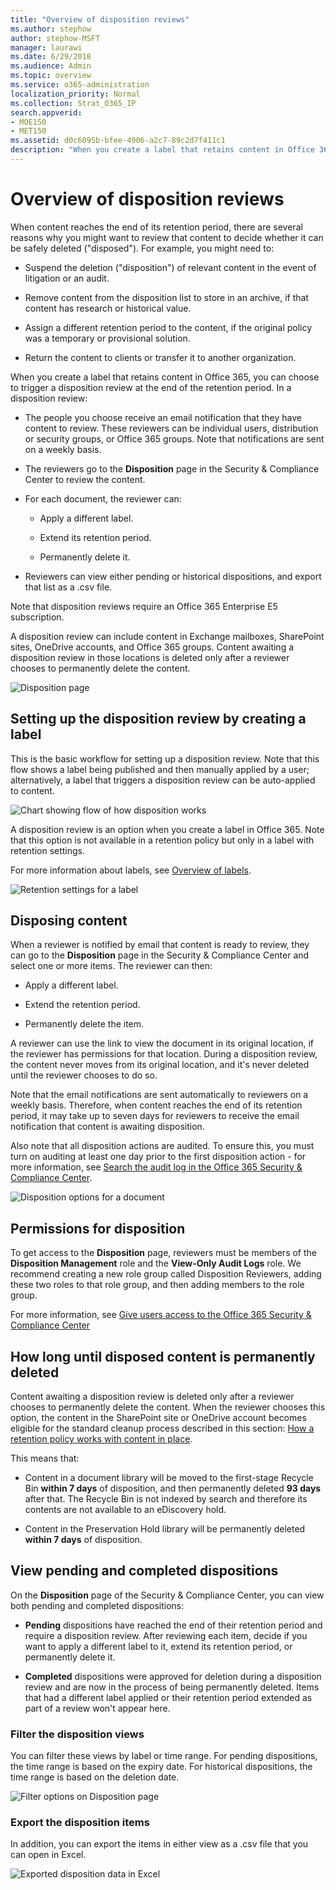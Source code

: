 ```yaml
---
title: "Overview of disposition reviews"
ms.author: stephow
author: stephow-MSFT
manager: laurawi
ms.date: 6/29/2018
ms.audience: Admin
ms.topic: overview
ms.service: o365-administration
localization_priority: Normal
ms.collection: Strat_O365_IP
search.appverid: 
- MOE150
- MET150
ms.assetid: d0c6095b-bfee-4906-a2c7-89c2d7f411c1
description: "When you create a label that retains content in Office 365, you can choose to trigger a disposition review at the end of the retention period."
---
```


# Overview of disposition reviews

When content reaches the end of its retention period, there are several reasons why you might want to review that content to decide whether it can be safely deleted ("disposed"). For example, you might need to:
  
- Suspend the deletion ("disposition") of relevant content in the event of litigation or an audit.
    
- Remove content from the disposition list to store in an archive, if that content has research or historical value.
    
- Assign a different retention period to the content, if the original policy was a temporary or provisional solution.
    
- Return the content to clients or transfer it to another organization.
    
When you create a label that retains content in Office 365, you can choose to trigger a disposition review at the end of the retention period. In a disposition review:
  
- The people you choose receive an email notification that they have content to review. These reviewers can be individual users, distribution or security groups, or Office 365 groups. Note that notifications are sent on a weekly basis.
    
- The reviewers go to the **Disposition** page in the Security &amp; Compliance Center to review the content. 
    
- For each document, the reviewer can:
    
  - Apply a different label.
    
  - Extend its retention period.
    
  - Permanently delete it.
    
- Reviewers can view either pending or historical dispositions, and export that list as a .csv file.
    
Note that disposition reviews require an Office 365 Enterprise E5 subscription.
  
A disposition review can include content in Exchange mailboxes, SharePoint sites, OneDrive accounts, and Office 365 groups. Content awaiting a disposition review in those locations is deleted only after a reviewer chooses to permanently delete the content.
  
![Disposition page](media/b7436fb2-1f35-4146-8ca2-32c9d10f7e09.png)
  
## Setting up the disposition review by creating a label

This is the basic workflow for setting up a disposition review. Note that this flow shows a label being published and then manually applied by a user; alternatively, a label that triggers a disposition review can be auto-applied to content.
  
![Chart showing flow of how disposition works](media/5fb3f33a-cb53-468c-becc-6dda0ec52778.png)
  
A disposition review is an option when you create a label in Office 365. Note that this option is not available in a retention policy but only in a label with retention settings.
  
For more information about labels, see [Overview of labels](labels.md).
  
![Retention settings for a label](media/a16dd202-8862-40ac-80ff-6fee974de5da.png)
  
## Disposing content

When a reviewer is notified by email that content is ready to review, they can go to the **Disposition** page in the Security &amp; Compliance Center and select one or more items. The reviewer can then: 
  
- Apply a different label.
    
- Extend the retention period.
    
- Permanently delete the item.
    
A reviewer can use the link to view the document in its original location, if the reviewer has permissions for that location. During a disposition review, the content never moves from its original location, and it's never deleted until the reviewer chooses to do so.
  
Note that the email notifications are sent automatically to reviewers on a weekly basis. Therefore, when content reaches the end of its retention period, it may take up to seven days for reviewers to receive the email notification that content is awaiting disposition.
  
Also note that all disposition actions are audited. To ensure this, you must turn on auditing at least one day prior to the first disposition action - for more information, see [Search the audit log in the Office 365 Security &amp; Compliance Center](search-the-audit-log-in-security-and-compliance.md). 
  
![Disposition options for a document](media/771630fd-a9b0-47cf-983b-fe85eb4cdafd.png)
  
## Permissions for disposition

To get access to the **Disposition** page, reviewers must be members of the **Disposition Management** role and the **View-Only Audit Logs** role. We recommend creating a new role group called Disposition Reviewers, adding these two roles to that role group, and then adding members to the role group. 
  
For more information, see [Give users access to the Office 365 Security &amp; Compliance Center](grant-access-to-the-security-and-compliance-center.md)
  
## How long until disposed content is permanently deleted

Content awaiting a disposition review is deleted only after a reviewer chooses to permanently delete the content. When the reviewer chooses this option, the content in the SharePoint site or OneDrive account becomes eligible for the standard cleanup process described in this section: [How a retention policy works with content in place](retention-policies.md#how).
  
This means that:
  
- Content in a document library will be moved to the first-stage Recycle Bin **within 7 days** of disposition, and then permanently deleted **93 days** after that. The Recycle Bin is not indexed by search and therefore its contents are not available to an eDiscovery hold. 
    
- Content in the Preservation Hold library will be permanently deleted **within 7 days** of disposition. 
    
## View pending and completed dispositions

On the **Disposition** page of the Security &amp; Compliance Center, you can view both pending and completed dispositions: 
  
- **Pending** dispositions have reached the end of their retention period and require a disposition review. After reviewing each item, decide if you want to apply a different label to it, extend its retention period, or permanently delete it. 
    
- **Completed** dispositions were approved for deletion during a disposition review and are now in the process of being permanently deleted. Items that had a different label applied or their retention period extended as part of a review won't appear here. 
    
### Filter the disposition views

You can filter these views by label or time range. For pending dispositions, the time range is based on the expiry date. For historical dispositions, the time range is based on the deletion date.
  
![Filter options on Disposition page](media/8682a9f5-a77d-45ae-b902-8418a3ebbea1.png)
  
### Export the disposition items

In addition, you can export the items in either view as a .csv file that you can open in Excel.
  
![Exported disposition data in Excel](media/08e3bc09-b132-47b4-a051-a590b697e725.png)
  


